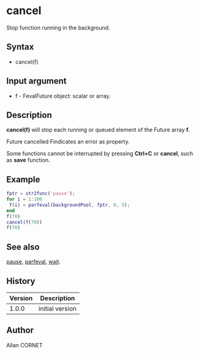 

# cancel

Stop function running in the background.

## Syntax

- cancel(f)

## Input argument

 - f - FevalFuture object: scalar or array.

## Description


  <p><b>cancel(f)</b> will stop each running or queued element of the Future array <b>f</b>.</p>
  <p>Future cancelled Findicates an error as property.</p>
  <p>Some functions cannot be interrupted by pressing <b>Ctrl+C</b> or <b>cancel</b>, such as <b>save</b> function.</p>


## Example

```matlab
fptr = str2func('pause');
for i = 1:100
 f(i) = parfeval(backgroundPool, fptr, 0, 5);
end
f(70)
cancel(f(70))
f(70)
```

## See also

[pause](../core/pause.md), [parfeval](parfeval.md), [wait](wait.md).
## History

|Version|Description|
|------|------|
|1.0.0|initial version|


## Author

Allan CORNET



